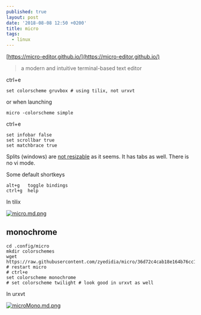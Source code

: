 ```yaml
---
published: true
layout: post
date: '2018-08-08 12:50 +0200'
title: micro
tags:
  - linux
---
```

[https://micro-editor.github.io/](https://micro-editor.github.io/)

> a modern and intuitive terminal-based text editor

ctrl+e

	set colorscheme gruvbox # using tilix, not urxvt
    
or when launching

	micro -colorscheme simple
    
ctrl+e

	set infobar false
    set scrollbar true
    set matchbrace true
    
Splits (windows) are [not resizable](https://github.com/zyedidia/micro/issues/770) as it seems. It has tabs as well. There is no vi mode.

Some default shortkeys

	alt+g 	toggle bindings
    ctrl+g 	help

In tilix

[![micro.md.png](https://cdn.scrot.moe/images/2018/08/08/micro.md.png)](https://scrot.moe/image/9BLxC)

## monochrome

	cd .config/micro
    mkdir colorschemes
    wget https://raw.githubusercontent.com/zyedidia/micro/36d72c4cab18e164b76cc1496801051b118830d3/runtime/colorschemes/in_progress/monochrome.micro
    # restart micro
    # ctrl+e
    set colorscheme monochrome
    # set colorscheme twilight # look good in urxvt as well
    
In urxvt

[![microMono.md.png](https://cdn.scrot.moe/images/2018/08/08/microMono.md.png)](https://scrot.moe/image/9BMmj)
